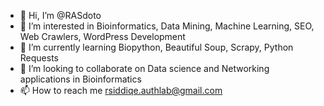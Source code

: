 - 👋 Hi, I’m @RASdoto
- 👀 I’m interested in Bioinformatics, Data Mining, Machine Learning, SEO, Web Crawlers, WordPress Development
- 🌱 I’m currently learning Biopython, Beautiful Soup, Scrapy, Python Requests
- 💞️ I’m looking to collaborate on Data science and Networking applications in Bioinformatics
- 📫 How to reach me rsiddiqe.authlab@gmail.com

<!---
RASdoto/RASdoto is a ✨ special ✨ repository because its `README.md` (this file) appears on your GitHub profile.
You can click the Preview link to take a look at your changes.
--->
